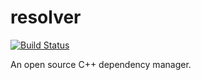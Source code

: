 # resolver

[![Build Status](https://travis-ci.org/pixelpolishers/resolver.svg?branch=master)](https://travis-ci.org/pixelpolishers/resolver)

An open source C++ dependency manager.
